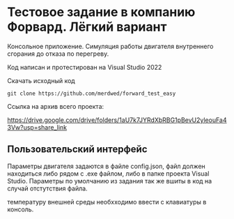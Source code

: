 # Тестовое задание в компанию Форвард. Лёгкий вариант
Консольное приложение. Симуляция работы двигателя внутреннего сгорания до отказа по перегреву.

Код написан и протестирован на Visual Studio 2022

Скачать исходный код 

    git clone https://github.com/merdwed/forward_test_easy

Ссылка на архив всего проекта:

https://drive.google.com/drive/folders/1aU7k7JYRdXbRBG1pBevU2yleouFa43Vw?usp=share_link

## Пользовательский интерфейс

Параметры двигателя задаются в файле config.json, файл должен находиться либо рядом с .exe файлом, либо в папке проекта Visual Studio. Параметры по умолчанию из задания так же вшиты в код на случай отстутствия файла.

температуру внешней среды необхходимо ввести с клавиатуры в консоль.

